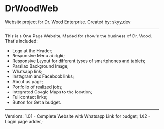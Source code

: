 # DrWoodWeb #
Website project for Dr. Wood Enterprise.
Created by: skyy_dev

**************************************************************************************************************
This is a One Page Website;
Maded for show's the business of Dr. Wood.
That's included:
- Logo at the Header;
- Responsive Menu at right;
- Responsive Layout for different types of smartphones and tablets;
- Parallax Background Image;
- Whatsapp link;
- Instagram and Facebook links;
- About us page;
- Portfolio of realized jobs;
- Integrated Google Maps to the location;
- Full contact links;
- Button for Get a budget.

**************************************************************************************************************

Versions:
1.01 - Complete Website with Whatsapp Link for budget;
1.02 - Login page added;
